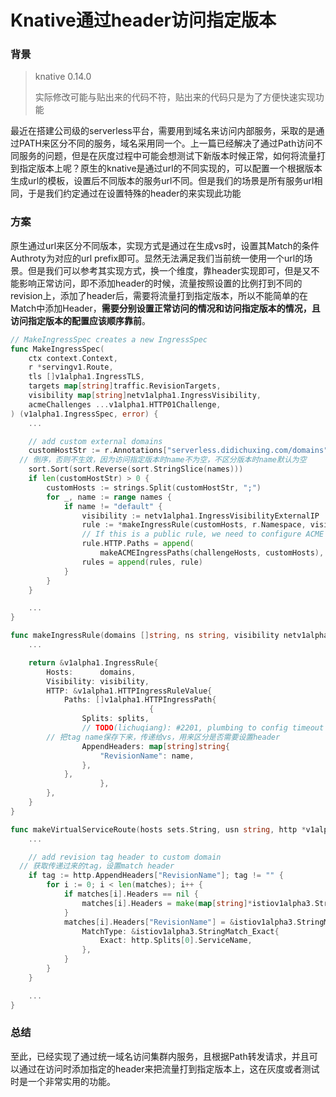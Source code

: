 # Knative通过header访问指定版本


### 背景

> knative 0.14.0
>
> 实际修改可能与贴出来的代码不符，贴出来的代码只是为了方便快速实现功能

最近在搭建公司级的serverless平台，需要用到域名来访问内部服务，采取的是通过PATH来区分不同的服务，域名采用同一个。上一篇已经解决了通过Path访问不同服务的问题，但是在灰度过程中可能会想测试下新版本时候正常，如何将流量打到指定版本上呢？原生的knative是通过url的不同实现的，可以配置一个根据版本生成url的模板，设置后不同版本的服务url不同。但是我们的场景是所有服务url相同，于是我们约定通过在设置特殊的header的来实现此功能

### 方案

原生通过url来区分不同版本，实现方式是通过在生成vs时，设置其Match的条件Authroty为对应的url prefix即可。显然无法满足我们当前统一使用一个url的场景。但是我们可以参考其实现方式，换一个维度，靠header实现即可，但是又不能影响正常访问，即不添加header的时候，流量按照设置的比例打到不同的revision上，添加了header后，需要将流量打到指定版本，所以不能简单的在Match中添加Header，**需要分别设置正常访问的情况和访问指定版本的情况，且访问指定版本的配置应该顺序靠前**。

```go
// MakeIngressSpec creates a new IngressSpec
func MakeIngressSpec(
	ctx context.Context,
	r *servingv1.Route,
	tls []v1alpha1.IngressTLS,
	targets map[string]traffic.RevisionTargets,
	visibility map[string]netv1alpha1.IngressVisibility,
	acmeChallenges ...v1alpha1.HTTP01Challenge,
) (v1alpha1.IngressSpec, error) {
	...

	// add custom external domains
	customHostStr := r.Annotations["serverless.didichuxing.com/domains"]
  // 倒序，否则不生效，因为访问指定版本时name不为空，不区分版本时name默认为空
	sort.Sort(sort.Reverse(sort.StringSlice(names)))
	if len(customHostStr) > 0 {
		customHosts := strings.Split(customHostStr, ";")
		for _, name := range names {
			if name != "default" {
				visibility := netv1alpha1.IngressVisibilityExternalIP
				rule := *makeIngressRule(customHosts, r.Namespace, visibility, name, targets[name])
				// If this is a public rule, we need to configure ACME challenge paths.
				rule.HTTP.Paths = append(
					makeACMEIngressPaths(challengeHosts, customHosts), rule.HTTP.Paths...)
				rules = append(rules, rule)
			}
		}
	}

	...
}

func makeIngressRule(domains []string, ns string, visibility netv1alpha1.IngressVisibility, name string, targets traffic.RevisionTargets) *v1alpha1.IngressRule {
	...

	return &v1alpha1.IngressRule{
		Hosts:      domains,
		Visibility: visibility,
		HTTP: &v1alpha1.HTTPIngressRuleValue{
			Paths: []v1alpha1.HTTPIngressPath{
                               {
				Splits: splits,
				// TODO(lichuqiang): #2201, plumbing to config timeout and retries.
        // 把tag name保存下来，传递给vs，用来区分是否需要设置header
				AppendHeaders: map[string]string{
					"RevisionName": name,
				},
			},
                    },
		},
	}
}

func makeVirtualServiceRoute(hosts sets.String, usn string, http *v1alpha1.HTTPIngressPath, gateways map[v1alpha1.IngressVisibility]sets.String, visibility v1alpha1.IngressVisibility) *istiov1alpha3.HTTPRoute {
	...

	// add revision tag header to custom domain
  // 获取传递过来的tag，设置match header
	if tag := http.AppendHeaders["RevisionName"]; tag != "" {
		for i := 0; i < len(matches); i++ {
			if matches[i].Headers == nil {
				matches[i].Headers = make(map[string]*istiov1alpha3.StringMatch)
			}
			matches[i].Headers["RevisionName"] = &istiov1alpha3.StringMatch{
				MatchType: &istiov1alpha3.StringMatch_Exact{
					Exact: http.Splits[0].ServiceName,
				},
			}
		}
	}

	...
}
```

### 总结

至此，已经实现了通过统一域名访问集群内服务，且根据Path转发请求，并且可以通过在访问时添加指定的header来把流量打到指定版本上，这在灰度或者测试时是一个非常实用的功能。

